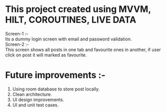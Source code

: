 # This project created using **MVVM**, **HILT**, **COROUTINES**, **LIVE DATA**

Screen-1 :- <br>
Its a dummy login screen with email and password validation. <br>
Screen-2 :- <br>
This screen shows all posts in one tab and favourite ones in another, if user click on post it will marked as favourite. <br>

# Future improvements :- 
1. Using room database to store post locally.
2. Clean architecture.
3. UI design improvements.
4. UI and unit test cases.

